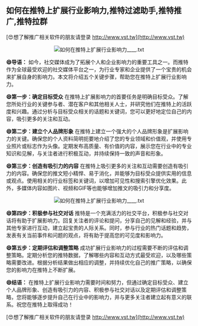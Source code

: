 ## **如何在推特上扩展行业影响力,推特过滤助手,推特推广,推特拉群**

[😍想了解推广相关软件的朋友请登录 http://www.vst.tw](http://www.vst.tw)

 <center><img src="https://vst.tw/MP4/tuiguang/png/7.png" alt="如何在推特上扩展行业影响力____.txt"></center>

**😄导语：**
如今，社交媒体成为了拓展个人和企业影响力的重要工具之一。而推特作为全球最受欢迎的社交媒体平台之一，为行业专家和企业提供了一个宝贵的机会来扩展自身的影响力。本文将介绍五个关键步骤，帮助您在推特上扩展行业影响力。

**😄第一步：确定目标受众**
在推特上扩展影响力的首要任务是明确目标受众。了解您所处行业的关键参与者、潜在客户和其他相关人士，并研究他们在推特上的活跃度和兴趣。通过分析与目标受众相关的话题和关键词，您可以更好地定位自己的内容，吸引更多的关注和互动。

**😄第二步：建立个人品牌形象**
在推特上建立一个强大的个人品牌形象是扩展影响力的关键。确保您的个人资料简明扼要地介绍了您的专业领域和价值观，并使用专业照片或标志作为头像。定期发布高质量、有价值的内容，展示您在行业中的专业知识和见解，与关注者进行积极互动，并持续保持一致的声音和形象。

**😄第三步：创造有吸引力的内容**
在推特上吸引更多的关注和互动需要创造有吸引力的内容。确保您的推文短小精悍、易于消化，并能够为目标受众提供实用的信息或观点。使用相关的行业标签和关键词，以增加可见性和搜索引擎优化效果。此外，多媒体内容如图片、视频和GIF等也能够增加推文的吸引力和分享度。

 <center><img src="https://vst.tw/MP4/tuiguang/png/5.png" alt="如何在推特上扩展行业影响力____.txt"></center>

**😄第四步：积极参与社交对话**
推特是一个充满活力的社交平台，积极参与社交对话将有助于扩展影响力。回复关注者的评论和提问，分享自己的见解和经验，并与其他专家进行互动，建立起宝贵的人际关系。同时，参与行业的热门话题和趋势，发表有关当前事件和问题的观点，将有助于提高您的可见度和影响力。

**😄第五步：定期评估和调整策略**
成功扩展行业影响力的过程需要不断的评估和调整策略。定期分析您的推特数据，了解哪些内容和互动方式最受欢迎，以及哪些策略需要改进。根据分析结果做出相应的调整，并持续优化自己的推广策略，以确保您的影响力在推特上不断扩展。

**😄结语：**
在推特上扩展行业影响力需要时间和努力，但通过确定目标受众、建立个人品牌形象、创造有吸引力的内容、积极参与社交对话以及定期评估和调整策略，您将能够逐步提升自己在行业中的影响力，并与更多关注者建立起有意义的联系。祝您在推特上取得成功！

[😍想了解推广相关软件的朋友请登录 http://www.vst.tw](http://www.vst.tw)




